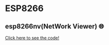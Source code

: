 # ESP8266 
## esp8266nv(NetWork Viewer) 🌐
<a href="https://github.com/KarllosMiguel/ESP8266/blob/main/esp8266nv.ino">Click here to see the code!</a>
